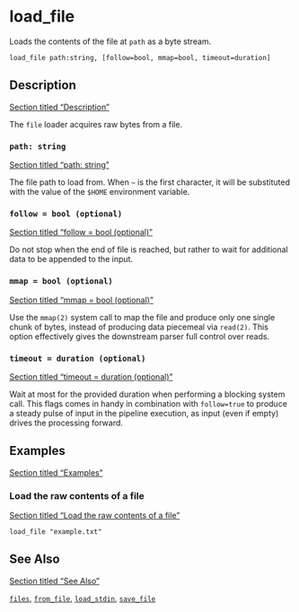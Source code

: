 # load_file

Loads the contents of the file at `path` as a byte stream.

```tql
load_file path:string, [follow=bool, mmap=bool, timeout=duration]
```

## Description

[Section titled “Description”](#description)

The `file` loader acquires raw bytes from a file.

### `path: string`

[Section titled “path: string”](#path-string)

The file path to load from. When `~` is the first character, it will be substituted with the value of the `$HOME` environment variable.

### `follow = bool (optional)`

[Section titled “follow = bool (optional)”](#follow--bool-optional)

Do not stop when the end of file is reached, but rather to wait for additional data to be appended to the input.

### `mmap = bool (optional)`

[Section titled “mmap = bool (optional)”](#mmap--bool-optional)

Use the `mmap(2)` system call to map the file and produce only one single chunk of bytes, instead of producing data piecemeal via `read(2)`. This option effectively gives the downstream parser full control over reads.

<!--
TODO: Add this back once they are ported.

For the [`feather`](TODO) and [`parquet`](TODO) parsers, this significantly
reduces memory usage and improves performance.
-->

### `timeout = duration (optional)`

[Section titled “timeout = duration (optional)”](#timeout--duration-optional)

Wait at most for the provided duration when performing a blocking system call. This flags comes in handy in combination with `follow=true` to produce a steady pulse of input in the pipeline execution, as input (even if empty) drives the processing forward.

## Examples

[Section titled “Examples”](#examples)

### Load the raw contents of a file

[Section titled “Load the raw contents of a file”](#load-the-raw-contents-of-a-file)

```tql
load_file "example.txt"
```

## See Also

[Section titled “See Also”](#see-also)

[`files`](/reference/operators/files), [`from_file`](/reference/operators/from_file), [`load_stdin`](/reference/operators/load_stdin), [`save_file`](/reference/operators/save_file)